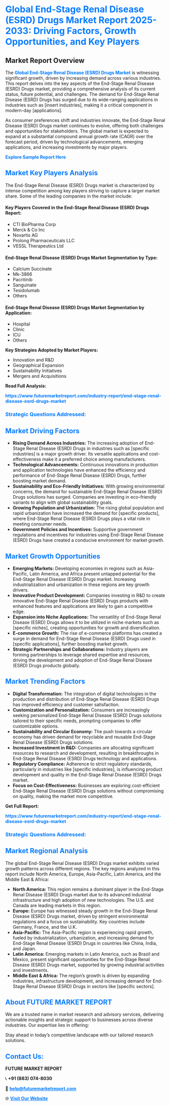 <h1 style="color: #007BFF;">Global End-Stage Renal Disease (ESRD) Drugs Market Report 2025-2033: Driving Factors, Growth Opportunities, and Key Players</h1>

<section id="overview">
<h2>Market Report Overview</h2>
<p>The <a href="https://www.futuremarketreport.com/industry-report/end-stage-renal-disease-esrd-drugs-market" style="color: #007BFF; text-decoration: none;"><strong>Global End-Stage Renal Disease (ESRD) Drugs Market</strong></a> is witnessing significant growth, driven by increasing demand across various industries. This report delves into the key aspects of the End-Stage Renal Disease (ESRD) Drugs market, providing a comprehensive analysis of its current status, future potential, and challenges. The demand for End-Stage Renal Disease (ESRD) Drugs has surged due to its wide-ranging applications in industries such as [insert industries], making it a critical component in modern-day [applications].</p>
<p>As consumer preferences shift and industries innovate, the End-Stage Renal Disease (ESRD) Drugs market continues to evolve, offering both challenges and opportunities for stakeholders. The global market is expected to expand at a substantial compound annual growth rate (CAGR) over the forecast period, driven by technological advancements, emerging applications, and increasing investments by major players.</p>
</section>

<section id="overview">
<p><a href="https://www.futuremarketreport.com/request-sample/reportId=53208" style="color: #007BFF; text-decoration: none;"><strong>Explore Sample Report Here</strong></a></p>
</section>

<section id="key-players">
<h2 style="color: #007BFF;">Market Key Players Analysis</h2>
<p>The End-Stage Renal Disease (ESRD) Drugs market is characterized by intense competition among key players striving to capture a larger market share. Some of the leading companies in the market include:</p>
<h4>Key Players Covered in the End-Stage Renal Disease (ESRD) Drugs Report:</h4>
<ul><li>CTI BioPharma Corp</li><li>Merck &amp; Co Inc</li><li>Novartis AG</li><li>Prolong Pharmaceuticals LLC</li><li>VESSL Therapeutics Ltd</li></ul>
<h4>End-Stage Renal Disease (ESRD) Drugs Market Segmentation by Type:</h4>
<ul><li>Calcium Succinate</li><li>Mk-3866</li><li>Pacritinib</li><li>Sanguinate</li><li>Tesidolumab</li><li>Others</li></ul>

<h4>End-Stage Renal Disease (ESRD) Drugs Market Segmentation by Application:</h4>
<ul><li>Hospital</li><li>Clinic</li><li>ICU</li><li>Others</li></ul>
<p><strong>Key Strategies Adopted by Market Players:</strong></p>
<ul>
<li>Innovation and R&D</li>
<li>Geographical Expansion</li>
<li>Sustainability Initiatives</li>
<li>Mergers and Acquisitions</li>
</ul>
</section>

<section>
<p><strong>Read Full Analysis: </strong></p><a href="https://www.futuremarketreport.com/industry-report/end-stage-renal-disease-esrd-drugs-market" style="color: #007BFF; text-decoration: none;"><strong>https://www.futuremarketreport.com/industry-report/end-stage-renal-disease-esrd-drugs-market</strong></a>
<h3 style="color: #007BFF;">Strategic Questions Addressed:</h3>
</section>

<section id="driving-factors">
<h2 style="color: #007BFF;">Market Driving Factors</h2>
<ul>
<li><strong>Rising Demand Across Industries:</strong> The increasing adoption of End-Stage Renal Disease (ESRD) Drugs in industries such as [specific industries] is a major growth driver. Its versatile applications and cost-effectiveness make it a preferred choice among manufacturers.</li>
<li><strong>Technological Advancements:</strong> Continuous innovations in production and application technologies have enhanced the efficiency and performance of End-Stage Renal Disease (ESRD) Drugs, further boosting market demand.</li>
<li><strong>Sustainability and Eco-Friendly Initiatives:</strong> With growing environmental concerns, the demand for sustainable End-Stage Renal Disease (ESRD) Drugs solutions has surged. Companies are investing in eco-friendly variants to align with global sustainability goals.</li>
<li><strong>Growing Population and Urbanization:</strong> The rising global population and rapid urbanization have increased the demand for [specific products], where End-Stage Renal Disease (ESRD) Drugs plays a vital role in meeting consumer needs.</li>
<li><strong>Government Policies and Incentives:</strong> Supportive government regulations and incentives for industries using End-Stage Renal Disease (ESRD) Drugs have created a conducive environment for market growth.</li>
</ul>
</section>

<section id="growth-opportunities">
<h2 style="color: #007BFF;">Market Growth Opportunities</h2>
<ul>
<li><strong>Emerging Markets:</strong> Developing economies in regions such as Asia-Pacific, Latin America, and Africa present untapped potential for the End-Stage Renal Disease (ESRD) Drugs market. Increasing industrialization and urbanization in these regions are key growth drivers.</li>
<li><strong>Innovative Product Development:</strong> Companies investing in R&D to create innovative End-Stage Renal Disease (ESRD) Drugs products with enhanced features and applications are likely to gain a competitive edge.</li>
<li><strong>Expansion into Niche Applications:</strong> The versatility of End-Stage Renal Disease (ESRD) Drugs allows it to be utilized in niche markets such as [specific niches], creating opportunities for growth and diversification.</li>
<li><strong>E-commerce Growth:</strong> The rise of e-commerce platforms has created a surge in demand for End-Stage Renal Disease (ESRD) Drugs used in [specific applications], further boosting market growth.</li>
<li><strong>Strategic Partnerships and Collaborations:</strong> Industry players are forming partnerships to leverage shared expertise and resources, driving the development and adoption of End-Stage Renal Disease (ESRD) Drugs products globally.</li>
</ul>
</section>

<section id="trending-factors">
<h2 style="color: #007BFF;">Market Trending Factors</h2>
<ul>
<li><strong>Digital Transformation:</strong> The integration of digital technologies in the production and distribution of End-Stage Renal Disease (ESRD) Drugs has improved efficiency and customer satisfaction.</li>
<li><strong>Customization and Personalization:</strong> Consumers are increasingly seeking personalized End-Stage Renal Disease (ESRD) Drugs solutions tailored to their specific needs, prompting companies to offer customizable options.</li>
<li><strong>Sustainability and Circular Economy:</strong> The push towards a circular economy has driven demand for recyclable and reusable End-Stage Renal Disease (ESRD) Drugs solutions.</li>
<li><strong>Increased Investment in R&D:</strong> Companies are allocating significant resources to research and development, resulting in breakthroughs in End-Stage Renal Disease (ESRD) Drugs technology and applications.</li>
<li><strong>Regulatory Compliance:</strong> Adherence to strict regulatory standards, particularly in industries like [specific industries], is influencing product development and quality in the End-Stage Renal Disease (ESRD) Drugs market.</li>
<li><strong>Focus on Cost-Effectiveness:</strong> Businesses are exploring cost-efficient End-Stage Renal Disease (ESRD) Drugs solutions without compromising on quality, making the market more competitive.</li>
</ul>
</section>

<section>
<p><strong>Get Full Report: </strong></p><a href="https://www.futuremarketreport.com/industry-report/end-stage-renal-disease-esrd-drugs-market" style="color: #007BFF; text-decoration: none;"><strong>https://www.futuremarketreport.com/industry-report/end-stage-renal-disease-esrd-drugs-market</strong></a>
<h3 style="color: #007BFF;">Strategic Questions Addressed:</h3>
</section>


<section id="regional-analysis">
<h2 style="color: #007BFF;">Market Regional Analysis</h2>
<p>The global End-Stage Renal Disease (ESRD) Drugs market exhibits varied growth patterns across different regions. The key regions analyzed in this report include North America, Europe, Asia-Pacific, Latin America, and the Middle East & Africa:</p>
<ul>
<li><strong>North America:</strong> This region remains a dominant player in the End-Stage Renal Disease (ESRD) Drugs market due to its advanced industrial infrastructure and high adoption of new technologies. The U.S. and Canada are leading markets in this region.</li>
<li><strong>Europe:</strong> Europe has witnessed steady growth in the End-Stage Renal Disease (ESRD) Drugs market, driven by stringent environmental regulations and a focus on sustainability. Key countries include Germany, France, and the U.K.</li>
<li><strong>Asia-Pacific:</strong> The Asia-Pacific region is experiencing rapid growth, fueled by industrialization, urbanization, and increasing demand for End-Stage Renal Disease (ESRD) Drugs in countries like China, India, and Japan.</li>
<li><strong>Latin America:</strong> Emerging markets in Latin America, such as Brazil and Mexico, present significant opportunities for the End-Stage Renal Disease (ESRD) Drugs market, supported by growing industrial activities and investments.</li>
<li><strong>Middle East & Africa:</strong> The region’s growth is driven by expanding industries, infrastructure development, and increasing demand for End-Stage Renal Disease (ESRD) Drugs in sectors like [specific sectors].</li>
</ul>
</section>

<footer>
<h2 style="color: #007BFF;">About FUTURE MARKET REPORT</h2>
<p>We are a trusted name in market research and advisory services, delivering actionable insights and strategic support to businesses across diverse industries. Our expertise lies in offering:</p>

<p>Stay ahead in today’s competitive landscape with our tailored research solutions.</p>

<h2 style="color: #007BFF;">Contact Us:</h2>
<p><strong>FUTURE MARKET REPORT</strong></p>
<p>📞 <strong>+91 (883) 074-8030</strong></p>
<p>📧 <strong><a href="mailto:help@futuremarketreport.com" style="color: #007BFF;">help@futuremarketreport.com</a></strong></p>
<p>🌐 <strong><a href="https://www.futuremarketreport.com/" style="color: #007BFF;">Visit Our Website</a></strong></p>
</footer>
